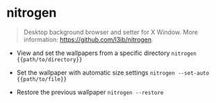 # nitrogen
> Desktop background browser and setter for X Window.
> More information: <https://github.com/l3ib/nitrogen>.

- View and set the wallpapers from a specific directory
`nitrogen {{path/to/directory}}`

- Set the wallpaper with automatic size settings
`nitrogen --set-auto {{path/to/file}}`

- Restore the previous wallpaper
`nitrogen --restore`
